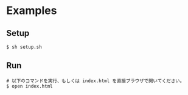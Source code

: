 # Examples

## Setup

```
$ sh setup.sh
```

## Run

```
# 以下のコマンドを実行、もしくは index.html を直接ブラウザで開いてください。
$ open index.html
```
